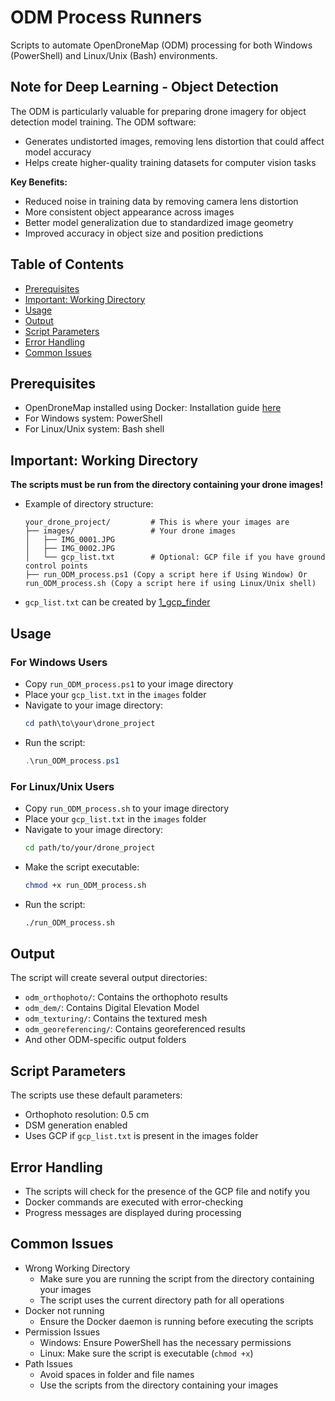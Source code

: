 # ODM Process Runners

Scripts to automate OpenDroneMap (ODM) processing for both Windows (PowerShell) and Linux/Unix (Bash) environments.

## Note for Deep Learning - Object Detection

The ODM is particularly valuable for preparing drone imagery for object detection model training. The ODM software:
- Generates undistorted images, removing lens distortion that could affect model accuracy
- Helps create higher-quality training datasets for computer vision tasks

**Key Benefits:**
- Reduced noise in training data by removing camera lens distortion
- More consistent object appearance across images
- Better model generalization due to standardized image geometry
- Improved accuracy in object size and position predictions

## Table of Contents

- [Prerequisites](#prerequisites)
- [Important: Working Directory](#important-working-directory)
- [Usage](#usage)
- [Output](#output)
- [Script Parameters](#script-parameters)
- [Error Handling](#error-handling)
- [Common Issues](#common-issues)

## Prerequisites

- OpenDroneMap installed using Docker: Installation guide [here](https://github.com/OpenDroneMap/ODM)
- For Windows system: PowerShell
- For Linux/Unix system: Bash shell
  
## Important: Working Directory

**The scripts must be run from the directory containing your drone images!**

- Example of directory structure:
  ```
  your_drone_project/         # This is where your images are
  ├── images/                 # Your drone images
  │   ├── IMG_0001.JPG
  │   ├── IMG_0002.JPG
  │   └── gcp_list.txt        # Optional: GCP file if you have ground control points
  ├── run_ODM_process.ps1 (Copy a script here if Using Window) Or run_ODM_process.sh (Copy a script here if using Linux/Unix shell)
  ```
- `gcp_list.txt` can be created by [1_gcp_finder](https://github.com/JacobWashburn-USDA/MatchPlant/tree/main/1_gcp_finder)

## Usage

### For Windows Users

- Copy `run_ODM_process.ps1` to your image directory
- Place your `gcp_list.txt` in the `images` folder
- Navigate to your image directory:
  ```PowerShell
  cd path\to\your\drone_project
  ```
- Run the script:
  ```PowerShell
  .\run_ODM_process.ps1 
  ```

### For Linux/Unix Users

- Copy `run_ODM_process.sh` to your image directory
- Place your `gcp_list.txt` in the `images` folder
- Navigate to your image directory:
  ```bash
  cd path/to/your/drone_project
  ```
- Make the script executable:
  ```bash
  chmod +x run_ODM_process.sh
  ```
- Run the script:
  ```bash
  ./run_ODM_process.sh
  ```

## Output

The script will create several output directories:
- `odm_orthophoto/`: Contains the orthophoto results
- `odm_dem/`: Contains Digital Elevation Model
- `odm_texturing/`: Contains the textured mesh
- `odm_georeferencing/`: Contains georeferenced results
- And other ODM-specific output folders

## Script Parameters

The scripts use these default parameters:
- Orthophoto resolution: 0.5 cm
- DSM generation enabled
- Uses GCP if `gcp_list.txt` is present in the images folder

## Error Handling

- The scripts will check for the presence of the GCP file and notify you
- Docker commands are executed with error-checking
- Progress messages are displayed during processing

## Common Issues

- Wrong Working Directory
   - Make sure you are running the script from the directory containing your images
   - The script uses the current directory path for all operations
- Docker not running
   - Ensure the Docker daemon is running before executing the scripts
- Permission Issues
   - Windows: Ensure PowerShell has the necessary permissions
   - Linux: Make sure the script is executable (`chmod +x`)
- Path Issues
   - Avoid spaces in folder and file names
   - Use the scripts from the directory containing your images
